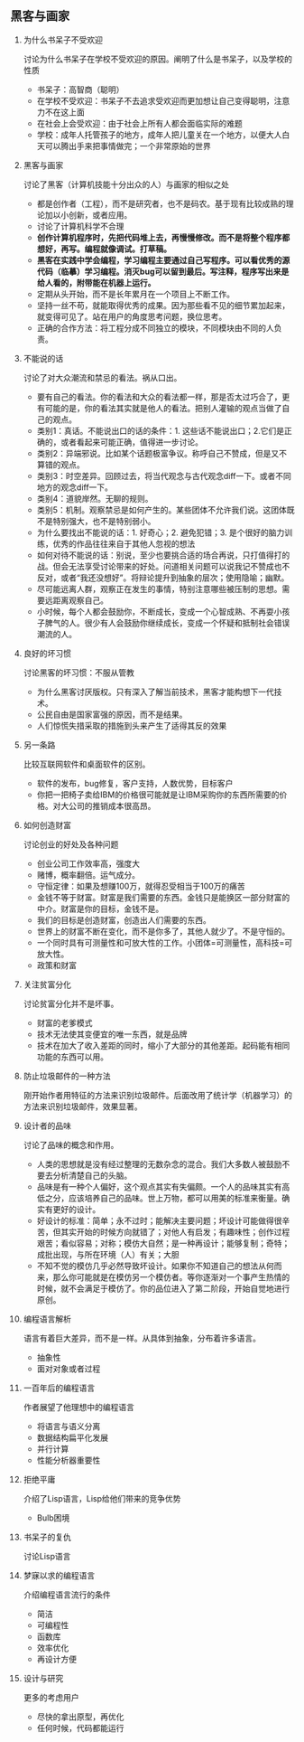 ## 黑客与画家

1. 为什么书呆子不受欢迎

   讨论为什么书呆子在学校不受欢迎的原因。阐明了什么是书呆子，以及学校的性质

   + 书呆子：高智商（聪明）
   + 在学校不受欢迎：书呆子不去追求受欢迎而更加想让自己变得聪明，注意力不在这上面
   + 在社会上会受欢迎：由于社会上所有人都会面临实际的难题
   + 学校：成年人托管孩子的地方，成年人把儿童关在一个地方，以便大人白天可以腾出手来把事情做完；一个非常原始的世界

2. 黑客与画家

   讨论了黑客（计算机技能十分出众的人）与画家的相似之处

   + 都是创作者（工程），而不是研究者，也不是码农。基于现有比较成熟的理论加以小创新，或者应用。
   + 讨论了计算机科学不合理
   + **创作计算机程序时，先把代码堆上去，再慢慢修改。而不是将整个程序都想好，再写。编程就像调试。打草稿。**
   + **黑客在实践中学会编程，学习编程主要通过自己写程序。可以看优秀的源代码（临摹）学习编程。消灭bug可以留到最后。写注释，程序写出来是给人看的，附带能在机器上运行。**
   + 定期从头开始，而不是长年累月在一个项目上不断工作。
   + 坚持一丝不苟，就能取得优秀的成果。因为那些看不见的细节累加起来，就变得可见了。站在用户的角度思考问题，换位思考。
   + 正确的合作方法：将工程分成不同独立的模块，不同模块由不同的人负责。

3. 不能说的话

   讨论了对大众潮流和禁忌的看法。祸从口出。

   + 要有自己的看法。你的看法和大众的看法都一样，那是否太过巧合了，更有可能的是，你的看法其实就是他人的看法。把别人灌输的观点当做了自己的观点。
   + 类别1：真话。不能说出口的话的条件：1. 这些话不能说出口；2.它们是正确的，或者看起来可能正确，值得进一步讨论。
   + 类别2：异端邪说。比如某个话题极富争议。称呼自己不赞成，但是又不算错的观点。
   + 类别3：时空差异。回顾过去，将当代观念与古代观念diff一下。或者不同地方的观念diff一下。
   + 类别4：道貌岸然。无聊的规则。
   + 类别5：机制。观察禁忌是如何产生的。某些团体不允许我们说。这团体既不是特别强大，也不是特别弱小。
   + 为什么要找出不能说的话：1. 好奇心；2. 避免犯错；3. 是个很好的脑力训练，优秀的作品往往来自于其他人忽视的想法
   + 如何对待不能说的话：别说，至少也要挑合适的场合再说，只打值得打的战。但会无法享受讨论带来的好处。问道相关问题可以说我记不赞成也不反对，或者“我还没想好”。将辩论提升到抽象的层次；使用隐喻；幽默。
   + 尽可能远离人群，观察正在发生的事情，特别注意哪些被压制的思想。需要远距离观察自己。
   + 小时候，每个人都会鼓励你，不断成长，变成一个心智成熟、不再耍小孩子脾气的人。很少有人会鼓励你继续成长，变成一个怀疑和抵制社会错误潮流的人。

4. 良好的坏习惯

   讨论黑客的坏习惯：不服从管教

   + 为什么黑客讨厌版权。只有深入了解当前技术，黑客才能构想下一代技术。
   + 公民自由是国家富强的原因，而不是结果。
   + 人们惊慌失措采取的措施到头来产生了适得其反的效果

5. 另一条路

   比较互联网软件和桌面软件的区别。

   + 软件的发布，bug修复，客户支持，人数优势，目标客户
   + 你把一把椅子卖给IBM的价格很可能就是让IBM采购你的东西所需要的价格。对大公司的推销成本很高昂。

6. 如何创造财富

   讨论创业的好处及各种问题

   + 创业公司工作效率高，强度大
   + 赌博，概率翻倍。运气成分。
   + 守恒定律：如果及想赚100万，就得忍受相当于100万的痛苦
   + 金钱不等于财富。财富是我们需要的东西。金钱只是能换区一部分财富的中介。财富是你的目标，金钱不是。
   + 我们的目标是创造财富，创造出人们需要的东西。
   + 世界上的财富不断在变化，而不是你多了，其他人就少了。不是守恒的。
   + 一个同时具有可测量性和可放大性的工作。小团体=可测量性，高科技=可放大性。
   + 政策和财富

7. 关注贫富分化

   讨论贫富分化并不是坏事。

   + 财富的老爹模式
   + 技术无法使其变便宜的唯一东西，就是品牌
   + 技术在加大了收入差距的同时，缩小了大部分的其他差距。起码能有相同功能的东西可以用。

8. 防止垃圾邮件的一种方法

   刚开始作者用特征的方法来识别垃圾邮件。后面改用了统计学（机器学习）的方法来识别垃圾邮件，效果显著。

9. 设计者的品味

   讨论了品味的概念和作用。

   + 人类的思想就是没有经过整理的无数杂念的混合。我们大多数人被鼓励不要去分析清楚自己的头脑。
   + 品味是有一种个人偏好，这个观点其实有失偏颇。一个人的品味其实有高低之分，应该培养自己的品味。世上万物，都可以用美的标准来衡量。确实有更好的设计。
   + 好设计的标准：简单；永不过时；能解决主要问题；坏设计可能做得很辛苦，但其实开始的时候方向就错了；对他人有启发；有趣味性；创作过程艰苦；看似容易；对称；模仿大自然；是一种再设计；能够复制；奇特；成批出现，与所在环境（人）有关；大胆
   + 不知不觉的模仿几乎必然导致坏设计。如果你不知道自己的想法从何而来，那么你可能就是在模仿另一个模仿者。等你逐渐对一个事产生热情的时候，就不会满足于模仿了。你的品位进入了第二阶段，开始自觉地进行原创。

10. 编程语言解析

    语言有着巨大差异，而不是一样。从具体到抽象，分布着许多语言。

    + 抽象性
    + 面对对象或者过程

11. 一百年后的编程语言

    作者展望了他理想中的编程语言

    + 将语言与语义分离
    + 数据结构扁平化发展
    + 并行计算
    + 性能分析器重要性

12. 拒绝平庸

    介绍了Lisp语言，Lisp给他们带来的竞争优势

    + Bulb困境

13. 书呆子的复仇

    讨论Lisp语言

14. 梦寐以求的编程语言

    介绍编程语言流行的条件

    + 简洁
    + 可编程性
    + 函数库
    + 效率优化
    + 再设计方便

15. 设计与研究

    更多的考虑用户

    + 尽快的拿出原型，再优化
    + 任何时候，代码都能运行